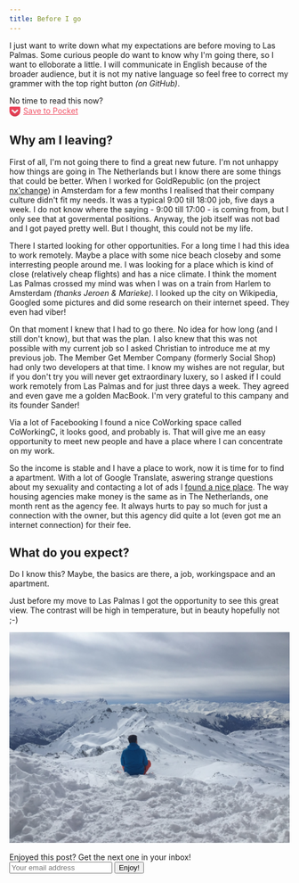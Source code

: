 ```yaml
---
title: Before I go
---
```


I just want to write down what my expectations are before moving to Las Palmas. Some curious people do want to know why I'm going there, so I want to elloborate a little. I will communicate in English because of the broader audience, but it is not my native language so feel free to correct my grammer with the top right button *(on GitHub)*.

<section class="read-it-later">
  <p>No time to read this now?<br>
  <a style="color: rgba(239, 64, 86, 0.9); line-height: 20px;" href="https://getpocket.com/edit?url=https://laspalmas.adriaan.io/2016/03/13/before-i-go.html"><img src="/images/pocket-icon.png" style="width: 20px; height: 20px; vertical-align: middle; border: 0; margin: 0; padding: 0; padding-right: 5px;" alt="Pocket icon">Save to Pocket</a></p>
</section>

## Why am I leaving?

First of all, I'm not going there to find a great new future. I'm not unhappy how things are going in The Netherlands but I know there are some things that could be better. When I worked for GoldRepublic (on the project [nx'change](https://www.nxchange.com/)) in Amsterdam for a few months I realised that their company culture didn't fit my needs. It was a typical 9:00 till 18:00 job, five days a week. I do not know where the saying - 9:00 till 17:00 - is coming from, but I only see that at govermental positions. Anyway, the job itself was not bad and I got payed pretty well. But I thought, this could not be my life.

There I started looking for other opportunities. For a long time I had this idea to work remotely. Maybe a place with some nice beach closeby and some interresting people around me. I was looking for a place which is kind of close (relatively cheap flights) and has a nice climate. I think the moment Las Palmas crossed my mind was when I was on a train from Harlem to Amsterdam *(thanks Jeroen & Marieke)*. I looked up the city on Wikipedia, Googled some pictures and did some research on their internet speed. They even had viber!

On that moment I knew that I had to go there. No idea for how long (and I still don't know), but that was the plan. I also knew that this was not possible with my current job so I asked Christian to introduce me at my previous job. The Member Get Member Company (formerly Social Shop) had only two developers at that time. I know my wishes are not regular, but if you don't try you will never get extraordinary luxery, so I asked if I could work remotely from Las Palmas and for just three days a week. They agreed and even gave me a golden MacBook. I'm very grateful to this campany and its founder Sander!

Via a lot of Facebooking I found a nice CoWorking space called CoWorkingC, it looks good, and probably is. That will give me an easy opportunity to meet new people and have a place where I can concentrate on my work.

So the income is stable and I have a place to work, now it is time for to find a apartment. With a lot of Google Translate, aswering strange questions about my sexuality and contacting a lot of ads I [found a nice place](/my-place). The way housing agencies make money is the same as in The Netherlands, one month rent as the agency fee. It always hurts to pay so much for just a connection with the owner, but this agency did quite a lot (even got me an internet connection) for their fee.

## What do you expect?

Do I know this? Maybe, the basics are there, a job, workingspace and an apartment. 

Just before my move to Las Palmas I got the opportunity to see this great view. The contrast will be high in temperature, but in beauty hopefully not ;-)

![](/images/image.png)




<form class="newsletter">
  <p>Enjoyed this post? Get the next one in your inbox!<br>
  <input type="email" placeholder="Your email address" name="email"> <input type="submit" value="Enjoy!"></p>
</form>
